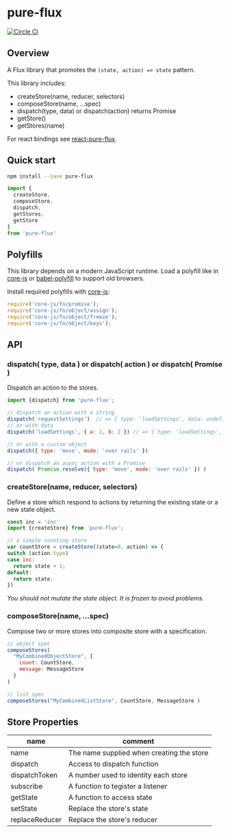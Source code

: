 # pure-flux

[![Circle CI](https://circleci.com/gh/WebsiteHQ/pure-flux/tree/master.svg?style=svg)](https://circleci.com/gh/WebsiteHQ/pure-flux/tree/master)

## Overview

A Flux library that promotes the `(state, action) => state` pattern.

This library includes:

  - createStore(name, reducer, selectors)
  - composeStore(name, ...spec)
  - dispatch(type, data) or dispatch(action) returns Promise
  - getStore()
  - getStores(name)

For react bindings see [react-pure-flux](https://github.com/FunctionFoundry/react-pure-flux).


## Quick start

```sh
npm install --save pure-flux
```

```js
import {
  createStore,
  composeStore,
  dispatch,
  getStores,
  getStore
}
from 'pure-flux'
```

## Polyfills

This library depends on a modern JavaScript runtime. Load a polyfill like in [core-js](https://github.com/zloirock/core-js#commonjs) or [babel-polyfill](http://babeljs.io/docs/usage/polyfill/) to support old browsers.

Install required polyfills with [core-js](https://github.com/zloirock/core-js):

```js
require('core-js/fn/promise');
require('core-js/fn/object/assign');
require('core-js/fn/object/freeze');
require('core-js/fn/object/keys');
```

## API

### dispatch( type, data ) or dispatch( action ) or dispatch( Promise )

Dispatch an action to the stores.

```js
import {dispatch} from 'pure-flux';

// dispatch an action with a string
dispatch('requestSettings')  // => { type: 'loadSettings', data: undefined }
// or with data
dispatch('loadSettings', { a: 1, b: 2 }) // => { type: 'loadSettings', data: { a: 1, b: 2 } }

// or with a custom object
dispatch({ type: 'move', mode: 'over rails' })

// or dispatch an async action with a Promise
dispatch( Promise.resolve({ type: 'move', mode: 'over rails' }) )
```

### createStore(name, reducer, selectors)

Define a store which respond to actions by returning the existing state or a new state object.

```js
const inc = 'inc'
import {createStore} from 'pure-flux';

// a simple counting store
var countStore = createStore((state=0, action) => {
switch (action.type)
case inc:
  return state + 1;
default:
  return state;
})
```

_You should not mutate the state object. It is frozen to avoid problems._

### composeStore(name, ...spec)

Compose two or more stores into composite store with a specification.

```js
// object spec
composeStores(
  "MyCombinedObjectStore", {
    count: CountStore,
    message: MessageStore
  }
)

// list spec
composeStores("MyCombinedListStore", CountStore, MessageStore )
```

## Store Properties

| name | comment |
|---------|------|
| name | The name supplied when creating the store |
| dispatch | Access to dispatch function |
| dispatchToken | A number used to identity each store |
| subscribe | A function to tegister a listener |
| getState | A function to access state |
| setState | Replace the store's state |
| replaceReducer | Replace the store's reducer |
